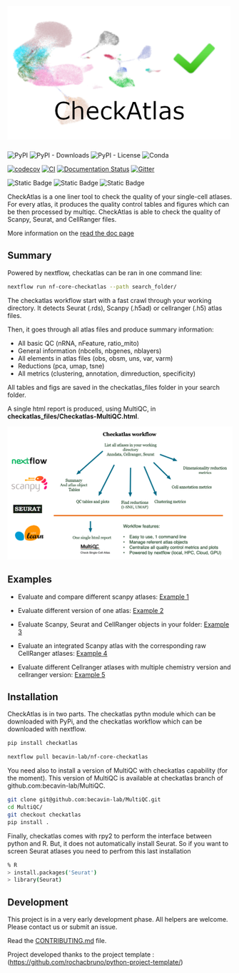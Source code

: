 # ![CheckAtlas](docs/images/checkatlas_logo.png) 


![PyPI](https://img.shields.io/pypi/v/checkatlas)
![PyPI - Downloads](https://img.shields.io/pypi/dw/checkatlas)
![PyPI - License](https://img.shields.io/pypi/l/checkatlas)
![Conda](https://img.shields.io/conda/pn/bioconda/checkatlas)

[![codecov](https://codecov.io/gh/becavin-lab/checkatlas/branch/main/graph/badge.svg?token=checkatlas_token_here)](https://codecov.io/gh/becavin-lab/checkatlas)
[![CI](https://github.com/becavin-lab/checkatlas/actions/workflows/tests.yml/badge.svg)](https://github.com/becavin-lab/checkatlas/actions/workflows/tests.yml)
[![Documentation Status](https://readthedocs.org/projects/checkatlas/badge/?version=latest)](https://checkatlas.readthedocs.io/en/latest/?badge=latest)
[![Gitter](https://badges.gitter.im/checkatlas/checkatlas.svg)](https://app.gitter.im/#/room/!KpJcsVTOlGjwJgtLwF:gitter.im)

![Static Badge](https://img.shields.io/badge/Packaging-Poetry-blue)
![Static Badge](https://img.shields.io/badge/Docs-Mkdocs-red)
![Static Badge](https://img.shields.io/badge/Linting-flake8%20black%20mypy-yellow)

CheckAtlas is a one liner tool to check the quality of your single-cell atlases. For every atlas, it produces the
quality control tables and figures which can be then processed by multiqc. CheckAtlas is able to check the quality of Scanpy, Seurat,
and CellRanger files.

More information on the [read the doc page](https://checkatlas.readthedocs.io/en/latest/)


## Summary

Powered by nextflow, checkatlas can be ran in one command line:

```bash
nextflow run nf-core-checkatlas --path search_folder/
```

The checkatlas workflow start with a fast crawl through your working directory. It detects Seurat (.rds), Scanpy (.h5ad) or cellranger (.h5) atlas files.

Then, it goes through all atlas files and produce summary information:

- All basic QC (nRNA, nFeature, ratio_mito)
- General information (nbcells, nbgenes, nblayers)
- All elements in atlas files (obs, obsm, uns, var, varm)
- Reductions (pca, umap, tsne)
- All metrics (clustering, annotation, dimreduction, specificity)

All tables and figs are saved in the checkatlas_files folder in your search folder.

A single html report is produced, using MultiQC, in **checkatlas_files/Checkatlas-MultiQC.html**.

![Checkatlas workflow](docs/checkatlas_workflow.png)


## Examples

- Evaluate and compare different scanpy atlases:
[Example 1](https://checkatlas.readthedocs.io/en/latest/examples/CheckAtlas_example_1/Checkatlas_MultiQC.html)

- Evaluate different version of one atlas:
[Example 2](https://checkatlas.readthedocs.io/en/latest/examples/CheckAtlas_example_2/Checkatlas_MultiQC.html)

- Evaluate Scanpy, Seurat and CellRanger objects in your folder:
[Example 3](https://checkatlas.readthedocs.io/en/latest/examples/CheckAtlas_example_3/Checkatlas_MultiQC.html)

- Evaluate an integrated Scanpy atlas with the corresponding raw CellRanger atlases:
[Example 4](https://checkatlas.readthedocs.io/en/latest/examples/CheckAtlas_example_4/Checkatlas_MultiQC.html)

- Evaluate different Cellranger atlases with multiple chemistry version and cellranger version:
[Example 5](https://checkatlas.readthedocs.io/en/latest/examples/CheckAtlas_example_5/Checkatlas_MultiQC.html)


## Installation

CheckAtlas is in two parts. The checkatlas pythn module which can be downloaded with PyPi, and the checkatlas workflow which can be downloaded with nextflow.

```bash
pip install checkatlas
```

```bash
nextflow pull becavin-lab/nf-core-checkatlas
```

You need also to install a version of MultiQC with checkatlas capability (for the moment). This version of MultiQC is available at checkatlas branch of github.com:becavin-lab/MultiQC.

```bash
git clone git@github.com:becavin-lab/MultiQC.git
cd MultiQC/
git checkout checkatlas
pip install .
```

Finally, checkatlas comes with rpy2 to perform the interface between python and R. But, it does not automatically install Seurat. So if you want to screen Seurat atlases you need to perfrom this last installation

```bash
% R
> install.packages('Seurat')
> library(Seurat)
```


## Development

This project is in a very early development phase. All helpers are welcome. Please contact us or submit an issue.

Read the [CONTRIBUTING.md](docs/contributing.md) file.


Project developed thanks to the project template : (https://github.com/rochacbruno/python-project-template/)

